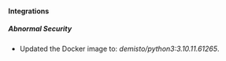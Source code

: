 #### Integrations
##### Abnormal Security
- Updated the Docker image to: *demisto/python3:3.10.11.61265*.
